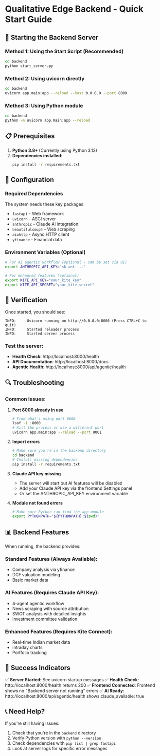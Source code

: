 # Qualitative Edge Backend - Quick Start Guide

## 🚀 Starting the Backend Server

### Method 1: Using the Start Script (Recommended)
```bash
cd backend
python start_server.py
```

### Method 2: Using uvicorn directly
```bash
cd backend
uvicorn app.main:app --reload --host 0.0.0.0 --port 8000
```

### Method 3: Using Python module
```bash
cd backend
python -m uvicorn app.main:app --reload
```

## 📋 Prerequisites

1. **Python 3.8+** (Currently using Python 3.13)
2. **Dependencies installed**:
   ```bash
   pip install -r requirements.txt
   ```

## 🔧 Configuration

### Required Dependencies
The system needs these key packages:
- `fastapi` - Web framework
- `uvicorn` - ASGI server
- `anthropic` - Claude AI integration
- `beautifulsoup4` - Web scraping
- `aiohttp` - Async HTTP client
- `yfinance` - Financial data

### Environment Variables (Optional)
```bash
# For AI agentic workflow (optional - can be set via UI)
export ANTHROPIC_API_KEY="sk-ant-..."

# For enhanced features (optional)
export KITE_API_KEY="your_kite_key"
export KITE_API_SECRET="your_kite_secret"
```

## 🎯 Verification

Once started, you should see:
```
INFO:     Uvicorn running on http://0.0.0.0:8000 (Press CTRL+C to quit)
INFO:     Started reloader process
INFO:     Started server process
```

### Test the server:
- **Health Check**: http://localhost:8000/health
- **API Documentation**: http://localhost:8000/docs
- **Agentic Health**: http://localhost:8000/api/agentic/health

## 🔍 Troubleshooting

### Common Issues:

1. **Port 8000 already in use**
   ```bash
   # Find what's using port 8000
   lsof -i :8000
   # Kill the process or use a different port
   uvicorn app.main:app --reload --port 8001
   ```

2. **Import errors**
   ```bash
   # Make sure you're in the backend directory
   cd backend
   # Install missing dependencies
   pip install -r requirements.txt
   ```

3. **Claude API key missing**
   - The server will start but AI features will be disabled
   - Add your Claude API key via the frontend Settings panel
   - Or set the ANTHROPIC_API_KEY environment variable

4. **Module not found errors**
   ```bash
   # Make sure Python can find the app module
   export PYTHONPATH="${PYTHONPATH}:$(pwd)"
   ```

## 📊 Backend Features

When running, the backend provides:

### Standard Features (Always Available):
- Company analysis via yfinance
- DCF valuation modeling
- Basic market data

### AI Features (Requires Claude API Key):
- 4-agent agentic workflow
- News scraping with source attribution
- SWOT analysis with detailed insights
- Investment committee validation

### Enhanced Features (Requires Kite Connect):
- Real-time Indian market data
- Intraday charts
- Portfolio tracking

## 🏁 Success Indicators

✅ **Server Started**: See uvicorn startup messages
✅ **Health Check**: http://localhost:8000/health returns 200
✅ **Frontend Connected**: Frontend shows no "Backend server not running" errors
✅ **AI Ready**: http://localhost:8000/api/agentic/health shows claude_available: true

## 📞 Need Help?

If you're still having issues:
1. Check that you're in the `backend` directory
2. Verify Python version with `python --version`
3. Check dependencies with `pip list | grep fastapi`
4. Look at server logs for specific error messages